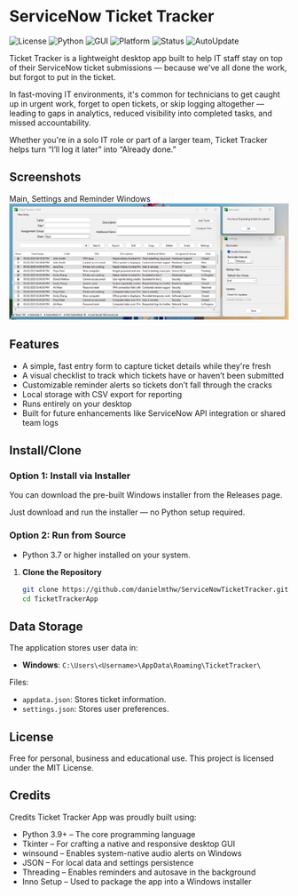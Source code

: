# ServiceNow Ticket Tracker

![License](https://img.shields.io/badge/license-Free-brightgreen)
![Python](https://img.shields.io/badge/Python-3.9%2B-blue)
![GUI](https://img.shields.io/badge/GUI-Tkinter-informational)
![Platform](https://img.shields.io/badge/Platform-Windows-lightgrey)
![Status](https://img.shields.io/badge/Status-Active-success)
![AutoUpdate](https://img.shields.io/badge/Auto--Update-Enabled-yellow)

Ticket Tracker is a lightweight desktop app built to help IT staff stay on top of their ServiceNow ticket submissions — because we've all done the work, but forgot to put in the ticket.

In fast-moving IT environments, it's common for technicians to get caught up in urgent work, forget to open tickets, or skip logging altogether — leading to gaps in analytics, reduced visibility into completed tasks, and missed accountability.

Whether you're in a solo IT role or part of a larger team, Ticket Tracker helps turn “I’ll log it later” into “Already done.”

## Screenshots
Main, Settings and Reminder Windows ![](screenshot.png)

## Features

- A simple, fast entry form to capture ticket details while they're fresh
- A visual checklist to track which tickets have or haven’t been submitted
- Customizable reminder alerts so tickets don’t fall through the cracks
- Local storage with CSV export for reporting
- Runs entirely on your desktop
- Built for future enhancements like ServiceNow API integration or shared team logs


## Install/Clone

### Option 1: Install via Installer

You can download the pre-built Windows installer from the Releases page.

Just download and run the installer — no Python setup required.

### Option 2: Run from Source

- Python 3.7 or higher installed on your system.

1. **Clone the Repository**

   ```bash
   git clone https://github.com/danielmthw/ServiceNowTicketTracker.git
   cd TicketTrackerApp
   ```

## Data Storage

The application stores user data in:

- **Windows**: `C:\Users\<Username>\AppData\Roaming\TicketTracker\`

Files:

- `appdata.json`: Stores ticket information.
- `settings.json`: Stores user preferences.

## License

Free for personal, business and educational use.
This project is licensed under the MIT License.

## Credits

Credits
Ticket Tracker App was proudly built using:

- Python 3.9+ – The core programming language
- Tkinter – For crafting a native and responsive desktop GUI
- winsound – Enables system-native audio alerts on Windows
- JSON – For local data and settings persistence
- Threading – Enables reminders and autosave in the background
- Inno Setup – Used to package the app into a Windows installer
